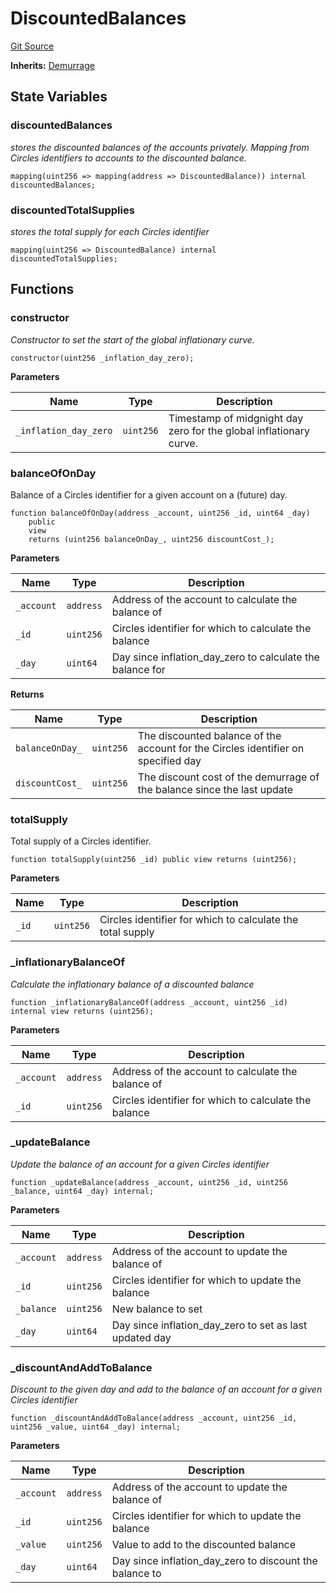 # DiscountedBalances
[Git Source](https://github.com/aboutcircles/circles-contracts-v2/blob/9fbbffb44eda7934ea8adf9354e5f09f6b15b8b2/src/circles/DiscountedBalances.sol)

**Inherits:**
[Demurrage](/src/circles/Demurrage.sol/contract.Demurrage.md)


## State Variables
### discountedBalances
*stores the discounted balances of the accounts privately.
Mapping from Circles identifiers to accounts to the discounted balance.*


```solidity
mapping(uint256 => mapping(address => DiscountedBalance)) internal discountedBalances;
```


### discountedTotalSupplies
*stores the total supply for each Circles identifier*


```solidity
mapping(uint256 => DiscountedBalance) internal discountedTotalSupplies;
```


## Functions
### constructor

*Constructor to set the start of the global inflationary curve.*


```solidity
constructor(uint256 _inflation_day_zero);
```
**Parameters**

|Name|Type|Description|
|----|----|-----------|
|`_inflation_day_zero`|`uint256`|Timestamp of midgnight day zero for the global inflationary curve.|


### balanceOfOnDay

Balance of a Circles identifier for a given account on a (future) day.


```solidity
function balanceOfOnDay(address _account, uint256 _id, uint64 _day)
    public
    view
    returns (uint256 balanceOnDay_, uint256 discountCost_);
```
**Parameters**

|Name|Type|Description|
|----|----|-----------|
|`_account`|`address`|Address of the account to calculate the balance of|
|`_id`|`uint256`|Circles identifier for which to calculate the balance|
|`_day`|`uint64`|Day since inflation_day_zero to calculate the balance for|

**Returns**

|Name|Type|Description|
|----|----|-----------|
|`balanceOnDay_`|`uint256`|The discounted balance of the account for the Circles identifier on specified day|
|`discountCost_`|`uint256`|The discount cost of the demurrage of the balance since the last update|


### totalSupply

Total supply of a Circles identifier.


```solidity
function totalSupply(uint256 _id) public view returns (uint256);
```
**Parameters**

|Name|Type|Description|
|----|----|-----------|
|`_id`|`uint256`|Circles identifier for which to calculate the total supply|


### _inflationaryBalanceOf

*Calculate the inflationary balance of a discounted balance*


```solidity
function _inflationaryBalanceOf(address _account, uint256 _id) internal view returns (uint256);
```
**Parameters**

|Name|Type|Description|
|----|----|-----------|
|`_account`|`address`|Address of the account to calculate the balance of|
|`_id`|`uint256`|Circles identifier for which to calculate the balance|


### _updateBalance

*Update the balance of an account for a given Circles identifier*


```solidity
function _updateBalance(address _account, uint256 _id, uint256 _balance, uint64 _day) internal;
```
**Parameters**

|Name|Type|Description|
|----|----|-----------|
|`_account`|`address`|Address of the account to update the balance of|
|`_id`|`uint256`|Circles identifier for which to update the balance|
|`_balance`|`uint256`|New balance to set|
|`_day`|`uint64`|Day since inflation_day_zero to set as last updated day|


### _discountAndAddToBalance

*Discount to the given day and add to the balance of an account for a given Circles identifier*


```solidity
function _discountAndAddToBalance(address _account, uint256 _id, uint256 _value, uint64 _day) internal;
```
**Parameters**

|Name|Type|Description|
|----|----|-----------|
|`_account`|`address`|Address of the account to update the balance of|
|`_id`|`uint256`|Circles identifier for which to update the balance|
|`_value`|`uint256`|Value to add to the discounted balance|
|`_day`|`uint64`|Day since inflation_day_zero to discount the balance to|


